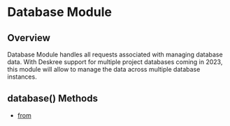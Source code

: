 # Database Module

## **Overview**

Database Module handles all requests associated with managing database data. With Deskree support for multiple project databases coming in 2023, this module will allow to manage the data across multiple database instances.&#x20;

## **database() Methods**

* [from](from/ "mention")
